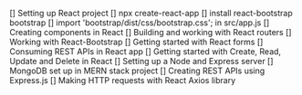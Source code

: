 [] Setting up React project
    [] npx create-react-app <name>
    [] install react-bootstrap bootstrap
    [] import 'bootstrap/dist/css/bootstrap.css'; in src/app.js
[] Creating components in React
[] Building and working with React routers
[] Working with React-Bootstrap
[] Getting started with React forms
[] Consuming REST APIs in React app
[] Getting started with Create, Read, Update and Delete in React
[] Setting up a Node and Express server
[] MongoDB set up in MERN stack project
[] Creating REST APIs using Express.js
[] Making HTTP requests with React Axios library